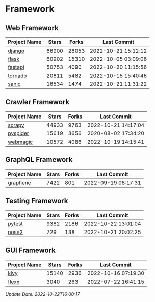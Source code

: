 # Framework

## Web Framework
| Project Name | Stars | Forks | Last Commit |
| ------------ | ----- | ----- | ----------- |
| [django](https://github.com/django/django) | 66900 | 28053 | 2022-10-21 15:12:12 |
| [flask](https://github.com/pallets/flask) | 60902 | 15310 | 2022-10-05 03:09:06 |
| [fastapi](https://github.com/tiangolo/fastapi) | 50753 | 4090 | 2022-10-20 11:15:56 |
| [tornado](https://github.com/tornadoweb/tornado) | 20811 | 5482 | 2022-10-15 15:40:46 |
| [sanic](https://github.com/sanic-org/sanic) | 16534 | 1474 | 2022-10-21 11:31:22 |

## Crawler Framework
| Project Name | Stars | Forks | Last Commit |
| ------------ | ----- | ----- | ----------- |
| [scrapy](https://github.com/scrapy/scrapy) | 44933 | 9763 | 2022-10-21 14:17:04 |
| [pyspider](https://github.com/binux/pyspider) | 15619 | 3656 | 2020-08-02 17:34:20 |
| [webmagic](https://github.com/code4craft/webmagic) | 10572 | 4086 | 2022-10-19 14:15:41 |

## GraphQL Framework
| Project Name | Stars | Forks | Last Commit |
| ------------ | ----- | ----- | ----------- |
| [graphene](https://github.com/graphql-python/graphene) | 7422 | 801 | 2022-09-19 08:17:31 |

## Testing Framework
| Project Name | Stars | Forks | Last Commit |
| ------------ | ----- | ----- | ----------- |
| [pytest](https://github.com/pytest-dev/pytest) | 9382 | 2186 | 2022-10-22 13:01:04 |
| [nose2](https://github.com/nose-devs/nose2) | 729 | 138 | 2022-10-21 20:02:25 |

## GUI Framework
| Project Name | Stars | Forks | Last Commit |
| ------------ | ----- | ----- | ----------- |
| [kivy](https://github.com/kivy/kivy) | 15140 | 2936 | 2022-10-16 07:19:30 |
| [flexx](https://github.com/flexxui/flexx) | 3040 | 263 | 2022-07-22 16:41:15 |

*Update Date: 2022-10-22T16:00:17*